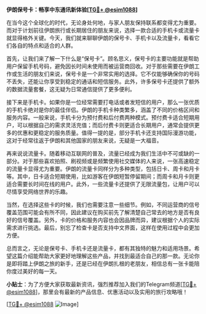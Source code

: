 **伊朗保号卡：畅享中东通讯新体验[[TG💪+ @esim1088](https://t.me/s/esim1088)]**

在当今这个全球化的时代，无论身处何地，与家人朋友保持联系都变得尤为重要。而对于计划前往伊朗旅行或长期居住的朋友来说，选择一款合适的手机卡或流量卡就显得格外关键。今天，我们就来聊聊伊朗的保号卡、手机卡以及流量卡，看看它们各自的特点和适合的人群。

首先，让我们来了解一下什么是“保号卡”。顾名思义，保号卡的主要功能就是帮助用户保留手机号码，避免因长时间未使用而被运营商回收。对于那些需要在伊朗工作或生活的朋友们来说，保号卡是一个非常实用的选择。它不仅能够确保你的号码不丢失，还能让你享受到稳定的通话和短信服务。此外，许多保号卡还提供了额外的数据流量套餐，这无疑为日常通信提供了更多便利。

接下来是手机卡。如果你是一位经常需要打电话或者发短信的用户，那么一张优质的手机卡绝对是你的最佳伴侣。伊朗的手机卡种类繁多，涵盖了不同的价格区间和服务内容。一般来说，手机卡分为预付费和后付费两种模式。预付费卡适合短期用户，可以根据自己的需求灵活充值；而后付费卡则更适合长期用户，通常会提供更多的优惠和更稳定的服务质量。值得一提的是，部分手机卡还支持国际漫游功能，这对于经常往返于伊朗和其他国家的朋友来说，无疑是一大福音。

再来说说流量卡。随着移动互联网的普及，流量已经成为我们生活中不可或缺的一部分。对于那些喜欢拍照、刷视频或是频繁使用社交媒体的人来说，一张高速稳定的流量卡显得尤为重要。伊朗的流量卡同样分为多种类型，包括日卡、周卡和月卡等。其中，日卡适合短期使用，比如游客在伊朗短暂停留期间；而周卡和月卡则更适合需要长时间在线的用户。此外，一些流量卡还提供了无限流量包，让用户可以尽情享受网络世界的乐趣。

当然，在选择这些卡的时候，我们也需要注意一些细节。例如，不同运营商的信号覆盖范围可能会有所不同，因此建议在购买前先了解清楚自己常去的地方是否有良好的信号覆盖。另外，卡的价格和服务内容也会因品牌而异，建议根据个人的实际需求进行挑选。最后，别忘了检查卡是否支持中文界面，这样在使用过程中会更加方便。

总而言之，无论是保号卡、手机卡还是流量卡，都有其独特的魅力和适用场景。希望这篇介绍能帮助大家更好地理解这些产品，并找到最适合自己的那一款。无论你是即将踏上伊朗之旅的新手，还是已经在伊朗扎根的老朋友，相信总有一张卡能陪你度过美好的每一天。

**小贴士**：为了方便大家获取最新资讯，强烈推荐加入我们的Telegram频道[[TG💪+ @esim1088](https://t.me/s/esim1088)]，那里会有最新的产品信息、优惠活动以及实用的旅行攻略哦！

[[TG💪+ @esim1088](https://t.me/s/esim1088) ![Image](https://i.postimg.cc/4NQfJmqS/Snipaste-2025-05-13-00-14-12.png)]